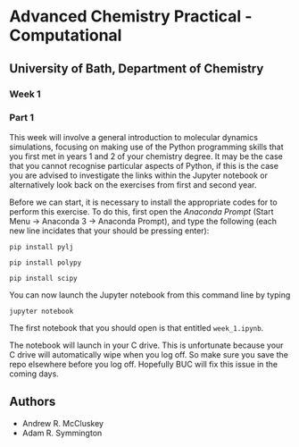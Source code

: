 # Advanced Chemistry Practical - Computational
## University of Bath, Department of Chemistry
### Week 1

### Part 1

This week will involve a general introduction to molecular dynamics simulations, focusing on making use of the Python programming skills that you first met in years 1 and 2 of your chemistry degree. It may be the case that you cannot recognise particular aspects of Python, if this is the case you are advised to investigate the links within the Jupyter notebook or alternatively look back on the exercises from first and second year.

Before we can start, it is necessary to install the appropriate codes for to perform this exercise. To do this, first open the *Anaconda Prompt* (Start Menu -> Anaconda 3 -> Anaconda Prompt), and type the following (each new line incidates that your should be pressing enter):

```
pip install pylj

pip install polypy

pip install scipy
```

You can now launch the Jupyter notebook from this command line by typing

```
jupyter notebook
```

The first notebook that you should open is that entitled `week_1.ipynb`. 

The notebook will launch in your C drive. This is unfortunate because your C drive will automatically wipe when you log off. So make sure you save the repo elsewhere before you log off. Hopefully BUC will fix this issue in the coming days.

## Authors

- Andrew R. McCluskey
- Adam R. Symmington
